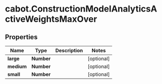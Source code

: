 # cabot.ConstructionModelAnalyticsActiveWeightsMaxOver

## Properties

Name | Type | Description | Notes
------------ | ------------- | ------------- | -------------
**large** | **Number** |  | [optional] 
**medium** | **Number** |  | [optional] 
**small** | **Number** |  | [optional] 


